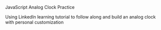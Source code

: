 JavaScript Analog Clock Practice

Using LinkedIn learning tutorial to follow along and build an analog clock with personal customization